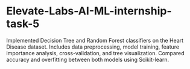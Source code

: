 # Elevate-Labs-AI-ML-internship-task-5
Implemented Decision Tree and Random Forest classifiers on the Heart Disease dataset. Includes data preprocessing, model training, feature importance analysis, cross-validation, and tree visualization. Compared accuracy and overfitting between both models using Scikit-learn.
